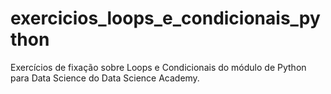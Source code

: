 # exercicios_loops_e_condicionais_python

Exercícios de fixação sobre Loops e Condicionais do módulo de Python para Data Science do Data Science Academy.
